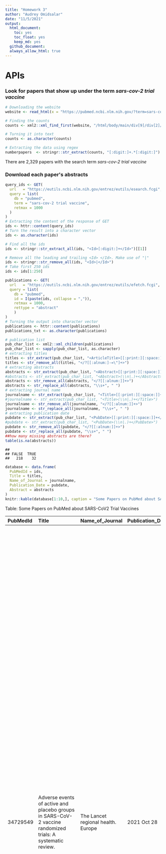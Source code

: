 ```yaml
---
title: "Homework 3"
author: "Audrey Omidsalar"
date: "11/5/2021"
output:
  html_document:
    toc: yes
    toc_float: yes
    keep_md: yes
  github_document:
  always_allow_html: true
---
```




# APIs

### Look for papers that show up under the term *sars-cov-2 trial vaccine*


```r
# Downloading the website
website <- read_html(x = "https://pubmed.ncbi.nlm.nih.gov/?term=sars-cov-2+trial+vaccine")

# Finding the counts
counts <- xml2::xml_find_first(website, "/html/body/main/div[9]/div[2]/div[2]/div[1]")

# Turning it into text
counts <- as.character(counts)

# Extracting the data using regex
numberpapers  <- stringr::str_extract(counts, "[:digit:]+.*[:digit:]")
```

There are 2,329 papers with the search term *sars-cov-2 trial vaccine*

### Download each paper's abstracts


```r
query_ids <- GET(
  url   = "https://eutils.ncbi.nlm.nih.gov/entrez/eutils/esearch.fcgi",
  query = list(
    db = "pubmed",
    term = "sars-cov-2 trial vaccine",
    retmax = 1000
  )
)
# Extracting the content of the response of GET
ids <- httr::content(query_ids)
# Turn the result into a character vector
ids <- as.character(ids)

# Find all the ids 
ids <- stringr::str_extract_all(ids, "<Id>[:digit:]+</Id>")[[1]]

# Remove all the leading and trailing <Id> </Id>. Make use of "|"
ids <- stringr::str_remove_all(ids, "<Id>|</Id>")
# Take first 250 ids
ids <- ids[1:250]
```


```r
publications <- GET(
  url   = "https://eutils.ncbi.nlm.nih.gov/entrez/eutils/efetch.fcgi",
  query = list(
    db = "pubmed",
    id = I(paste(ids, collapse = ",")),
    retmax = 1000,
    rettype = "abstract"
    )
)
# Turning the output into character vector
publications <- httr::content(publications)
publications_txt <- as.character(publications)
```


```r
# publication list
pub_char_list <- xml2::xml_children(publications)
pub_char_list <- sapply(pub_char_list, as.character)
# extracting titles
titles <- str_extract(pub_char_list, "<ArticleTitle>[[:print:][:space:]]+</ArticleTitle>")
titles <- str_remove_all(titles, "</?[[:alnum:]-=\"]+>")
# extracting abstracts
abstracts <- str_extract(pub_char_list, "<Abstract>[[:print:][:space:]]+</Abstract>")
#abstracts <- str_extract(pub_char_list, "<Abstract>(\\n|.)+</Abstract>")
abstracts <- str_remove_all(abstracts, "</?[[:alnum:]]+>")
abstracts <- str_replace_all(abstracts, "\\s+", " ")
# extracting journal name
journalname <- str_extract(pub_char_list, "<Title>[[:print:][:space:]]+</Title>")
#journalname <- str_extract(pub_char_list, "<Title>(\\n|.)+</Title>")
journalname <- str_remove_all(journalname, "</?[[:alnum:]]+>")
journalname <- str_replace_all(journalname, "\\s+", " ")
# extracting publication date
pubdate <- str_extract(pub_char_list, "<PubDate>[[:print:][:space:]]+</PubDate>")
#pubdate <- str_extract(pub_char_list, "<PubDate>(\\n|.)+</PubDate>")
pubdate <- str_remove_all(pubdate, "</?[[:alnum:]]+>")
pubdate <- str_replace_all(pubdate, "\\s+", " ")
##how many missing abstracts are there?
table(is.na(abstracts))
```

```
## 
## FALSE  TRUE 
##   218    32
```


```r
database <- data.frame(
  PubMedId = ids,
  Title = titles,
  Name_of_Journal = journalname,
  Publication_Date = pubdate,
  Abstract = abstracts
)
knitr::kable(database[1:10,], caption = "Some Papers on PubMed about SARS-CoV2 Trial Vaccines")
```



Table: Some Papers on PubMed about SARS-CoV2 Trial Vaccines

|PubMedId |Title                                                                                                                                              |Name_of_Journal                                                                                      |Publication_Date |Abstract                                                                                                                                                                                                                                                                                                                                                                                                                                                                                                                                                                                                                                                                                                                                                                                                                                                                                                                                                                                                                                                                                                                                                                                                                                                                                                                                                                                                                                                                                                                                                                                                                                                                                                                                                                                                                                                                                                                                                                                                                                                                                                                                                                                                                                                                                                                                                                                                                                                                                                                                                                                                                                                                                                                                         |
|:--------|:--------------------------------------------------------------------------------------------------------------------------------------------------|:----------------------------------------------------------------------------------------------------|:----------------|:------------------------------------------------------------------------------------------------------------------------------------------------------------------------------------------------------------------------------------------------------------------------------------------------------------------------------------------------------------------------------------------------------------------------------------------------------------------------------------------------------------------------------------------------------------------------------------------------------------------------------------------------------------------------------------------------------------------------------------------------------------------------------------------------------------------------------------------------------------------------------------------------------------------------------------------------------------------------------------------------------------------------------------------------------------------------------------------------------------------------------------------------------------------------------------------------------------------------------------------------------------------------------------------------------------------------------------------------------------------------------------------------------------------------------------------------------------------------------------------------------------------------------------------------------------------------------------------------------------------------------------------------------------------------------------------------------------------------------------------------------------------------------------------------------------------------------------------------------------------------------------------------------------------------------------------------------------------------------------------------------------------------------------------------------------------------------------------------------------------------------------------------------------------------------------------------------------------------------------------------------------------------------------------------------------------------------------------------------------------------------------------------------------------------------------------------------------------------------------------------------------------------------------------------------------------------------------------------------------------------------------------------------------------------------------------------------------------------------------------------|
|34729549 |Adverse events of active and placebo groups in SARS-CoV-2 vaccine randomized trials: A systematic review.                                          |The Lancet regional health. Europe                                                                   |2021 Oct 28      |<AbstractText Label="Background" NlmCategory="UNASSIGNED">For safety assessment in clinical trials, adverse events (AEs) are reported for the drug under evaluation and compared with AEs in the placebo group. Little is known about the nature of the AEs associated with clinical trials of SARS-CoV-2 vaccines and the extent to which these can be traced to nocebo effects, where negative treatment-related expectations favor their occurrence. <AbstractText Label="Methods" NlmCategory="UNASSIGNED">In our systematic review, we compared the rates of solicited AEs in the active and placebo groups of SARS-CoV-2 vaccines approved by the Western pharmaceutical regulatory agencies.We implemented a search strategy to identify trial-III studies of SARS-CoV-2 vaccines through the PubMed database. We adopted the PRISMA Statement to perform the study selection and the data collection and identified three trial: two mRNA-based (37590 participants) and one adenovirus type (6736 participants). <AbstractText Label="Findings" NlmCategory="UNASSIGNED">Relative risks showed that the occurrence of AEs reported in the vaccine groups was higher compared with the placebo groups. The most frequently AEs in both groups were fatigue, headache, local pain, as injection site reactions, and myalgia. In particular, for first doses in placebo recipients, fatigue was reported in 29% and 27% in BNT162b2 and mRNA-1273 groups, respectively, and in 21% of Ad26.COV2.S participants. Headache was reported in 27% in both mRNA groups and in 24% of Ad26.COV2.S recipients. Myalgia was reported in 10% and 14% in mRNA groups (BNT162b2 and mRNA-1273, respectively) and in 13% of Ad26.COV2.S participants. Local pain was reported in 12% and 17% in mRNA groups (BNT162b2 and mRNA-1273, respectively), and in 17% of Ad26.COV2.S recipients. These AEs are more common in the younger population and in the first dose of placebo recipients of the mRNA vaccines. <AbstractText Label="Interpretation" NlmCategory="UNASSIGNED">Our results are in agreement with the expectancy theory of nocebo effects and suggest that the AEs associated with COVID-19 vaccines may be related to the nocebo effect. <AbstractText Label="Funding" NlmCategory="UNASSIGNED">Fondazione CRT - Cassa di Risparmio di Torino, IT (grant number 66346, "GAIA-MENTE" 2019). © 2021 The Authors.                                                                                                                                                                                                                                                                                                                           |
|34726743 |Analysis of the Effectiveness of the Ad26.COV2.S Adenoviral Vector Vaccine for Preventing COVID-19.                                                |JAMA network open                                                                                    |2021 Nov 01      |<AbstractText Label="Importance" NlmCategory="UNASSIGNED">Continuous assessment of the effectiveness and safety of the US Food and Drug Administration-authorized SARS-CoV-2 vaccines is critical to amplify transparency, build public trust, and ultimately improve overall health outcomes. <AbstractText Label="Objective" NlmCategory="UNASSIGNED">To evaluate the effectiveness of the Johnson &amp; Johnson Ad26.COV2.S vaccine for preventing SARS-CoV-2 infection. <AbstractText Label="Design, Setting, and Participants" NlmCategory="UNASSIGNED">This comparative effectiveness research study used large-scale longitudinal curation of electronic health records from the multistate Mayo Clinic Health System (Minnesota, Arizona, Florida, Wisconsin, and Iowa) to identify vaccinated and unvaccinated adults between February 27 and July 22, 2021. The unvaccinated cohort was matched on a propensity score derived from age, sex, zip code, race, ethnicity, and previous number of SARS-CoV-2 polymerase chain reaction tests. The final study cohort consisted of 8889 patients in the vaccinated group and 88 898 unvaccinated matched patients. <AbstractText Label="Exposure" NlmCategory="UNASSIGNED">Single dose of the Ad26.COV2.S vaccine. <AbstractText Label="Main Outcomes and Measures" NlmCategory="UNASSIGNED">The incidence rate ratio of SARS-CoV-2 infection in the vaccinated vs unvaccinated control cohorts, measured by SARS-CoV-2 polymerase chain reaction testing. <AbstractText Label="Results" NlmCategory="UNASSIGNED">The study was composed of 8889 vaccinated patients (4491 men [50.5%]; mean [SD] age, 52.4 [16.9] years) and 88 898 unvaccinated patients (44 748 men [50.3%]; mean [SD] age, 51.7 [16.7] years). The incidence rate ratio of SARS-CoV-2 infection in the vaccinated vs unvaccinated control cohorts was 0.26 (95% CI, 0.20-0.34) (60 of 8889 vaccinated patients vs 2236 of 88 898 unvaccinated individuals), which corresponds to an effectiveness of 73.6% (95% CI, 65.9%-79.9%) and a 3.73-fold reduction in SARS-CoV-2 infections. <AbstractText Label="Conclusions and Relevance" NlmCategory="UNASSIGNED">This study's findings are consistent with the clinical trial-reported efficacy of Ad26.COV2.S and the first retrospective analysis, suggesting that the vaccine is effective at reducing SARS-CoV-2 infection, even with the spread of variants such as Alpha or Delta that were not present in the original studies, and reaffirm the urgent need to continue mass vaccination efforts globally.                                                                                                                                                        |
|34715931 |Lessons from Israel's COVID-19 Green Pass program.                                                                                                 |Israel journal of health policy research                                                             |2021 10 29       |As of the beginning of March 2021, Israeli law requires the presentation of a Green Pass as a precondition for entering certain businesses and public spheres. Entitlement for a Green Pass is granted to Israelis who have been vaccinated with two doses of COVID-19 vaccine, who have recovered from COVID-19, or who are participating in a clinical trial for vaccine development in Israel. The Green Pass is essential for retaining immune individuals' freedom of movement and for promoting the public interest in reopening the economic, educational, and cultural spheres of activity. Nonetheless, and as the Green Pass imposes restrictions on the movement of individuals who had not been vaccinated or who had not recovered, it is not consonant with solidarity and trust building. Implementing the Green Pass provision while advancing its effectiveness on the one hand, and safeguarding equality, proportionality, and fairness on the other hand may imbue this measure with ethical legitimacy despite involving a potential breach of trust and solidarity. © 2021. The Author(s).                                                                                                                                                                                                                                                                                                                                                                                                                                                                                                                                                                                                                                                                                                                                                                                                                                                                                                                                                                                                                                                                                                                                                                                                                                                                                                                                                                                                                                                                                                                                                                                                                                 |
|34713912 |Vaccine development and technology for SARS-CoV-2: current insights.                                                                               |Journal of medical virology                                                                          |2021 Oct 29      |<AbstractText Label="BACKGROUND" NlmCategory="BACKGROUND">SARS-CoV-2 is associated to a severe respiratory disease in China, that rapidly spread across continents. Since the beginning of the pandemic, available data suggested the asymptomatic transmission and patients were treated with specific drugs with efficacy and safety data not always satisfactory. <AbstractText Label="OBJECTIVES" NlmCategory="OBJECTIVE">The aim of this review is to describe the vaccines developed by three companies, Pfizer-BioNTech, Moderna and University of Oxford/AstraZeneca, in terms of both technological and pharmaceutical formulation, safety, efficacy and immunogenicity. <AbstractText Label="METHODS" NlmCategory="METHODS">A critical analysis of phase 1, 2 and 3 clinical trial results available was conducted, comparing the three vaccine candidates, underlining their similarities and differences. <AbstractText Label="RESULTS AND CONCLUSIONS" NlmCategory="CONCLUSIONS">All candidates showed consistent efficacy and tolerability; although some differences can be noted, such as their technological formulation, temperature storage, which will be related to logistics and costs. Further studies will be necessary to evaluate long-term effects and to assess the vaccine safety and efficacy in the general population. This article is protected by copyright. All rights reserved. This article is protected by copyright. All rights reserved.                                                                                                                                                                                                                                                                                                                                                                                                                                                                                                                                                                                                                                                                                                                                                                                                                                                                                                                                                                                                                                                                                                                                                                                                                                                                 |
|34711598 |BCG vaccination to reduce the impact of COVID-19 in healthcare workers: Protocol for a randomised controlled trial (BRACE trial).                  |BMJ open                                                                                             |2021 10 28       |<AbstractText Label="INTRODUCTION">BCG vaccination modulates immune responses to unrelated pathogens. This off-target effect could reduce the impact of emerging pathogens. As a readily available, inexpensive intervention that has a well-established safety profile, BCG is a good candidate for protecting healthcare workers (HCWs) and other vulnerable groups against COVID-19. <AbstractText Label="METHODS AND ANALYSIS">This international multicentre phase III randomised controlled trial aims to determine if BCG vaccination reduces the incidence of symptomatic and severe COVID-19 at 6 months (co-primary outcomes) compared with no BCG vaccination. We plan to randomise 10 078 HCWs from Australia, The Netherlands, Spain, the UK and Brazil in a 1:1 ratio to BCG vaccination or no BCG (control group). The participants will be followed for 1 year with questionnaires and collection of blood samples. For any episode of illness, clinical details will be collected daily, and the participant will be tested for SARS-CoV-2 infection. The secondary objectives are to determine if BCG vaccination reduces the rate, incidence, and severity of any febrile or respiratory illness (including SARS-CoV-2), as well as work absenteeism. The safety of BCG vaccination in HCWs will also be evaluated. Immunological analyses will assess changes in the immune system following vaccination, and identify factors associated with susceptibility to or protection against SARS-CoV-2 and other infections. <AbstractText Label="ETHICS AND DISSEMINATION">Ethical and governance approval will be obtained from participating sites. Results will be published in peer-reviewed open-access journals. The final cleaned and locked database will be deposited in a data sharing repository archiving system. <AbstractText Label="TRIAL REGISTRATION">ClinicalTrials.gov NCT04327206. © Author(s) (or their employer(s)) 2021. Re-use permitted under CC BY. Published by BMJ.                                                                                                                                                                                                                                                                                                                                                                                                                                                                                                                                                                                                                                                                                                                                  |
|34704204 |COVID-19 Testing and Vaccine Acceptability Among Homeless-Experienced Adults: Qualitative Data from Two Samples.                                   |Journal of general internal medicine                                                                 |2021 Oct 26      |<AbstractText Label="BACKGROUND" NlmCategory="BACKGROUND">Homeless-experienced populations are at increased risk of exposure to SARS-CoV-2 due to their living environments and face an increased risk of severe COVID-19 disease due to underlying health conditions. Little is known about COVID-19 testing and vaccination acceptability among homeless-experienced populations. <AbstractText Label="OBJECTIVE" NlmCategory="OBJECTIVE">To understand the facilitators and barriers to COVID-19 testing and vaccine acceptability among homeless-experienced adults. <AbstractText Label="DESIGN" NlmCategory="METHODS">We conducted in-depth interviews with participants from July to October 2020. We purposively recruited participants from (1) a longitudinal cohort of homeless-experienced older adults in Oakland, CA (n=37) and (2) a convenience sample of people (n=57) during a mobile outreach COVID-19 testing event in San Francisco. <AbstractText Label="PARTICIPANTS" NlmCategory="METHODS">Adults with current or past experience of homelessness. <AbstractText Label="APPROACH" NlmCategory="METHODS">We asked participants about their experiences with and attitudes towards COVID-19 testing and their perceptions of COVID-19 vaccinations. We used participant observation techniques to document the interactions between testing teams and those approached for testing. We audio-recorded, transcribed, and content analyzed all interviews and identified major themes and subthemes. <AbstractText Label="KEY RESULTS" NlmCategory="RESULTS">Participants found incentivized COVID-19 testing administered in unsheltered settings and supported by community health outreach workers (CHOWs) to be acceptable. The majority of participants expressed a positive inclination toward vaccine acceptability, citing a desire to return to routine life and civic responsibility. Those who expressed hesitancy cited a desire to see trial data, concerns that vaccines included infectious materials, and mistrust of the government. <AbstractText Label="CONCLUSIONS" NlmCategory="CONCLUSIONS">Participants expressed positive evaluations of the incentivized, mobile COVID-19 testing supported by CHOWs in unsheltered settings. The majority of participants expressed a positive inclination toward vaccination. Vaccine hesitancy concerns must be addressed when designing vaccine delivery strategies that overcome access challenges. Based on the successful implementation of COVID-19 testing, we recommend mobile delivery of vaccines using trusted CHOWs to address concerns and facilitate wider access to and uptake of the COVID vaccine. © 2021. Society of General Internal Medicine. |
|34703690 |A Rare Variant of Guillain-Barre Syndrome Following Ad26.COV2.S Vaccination.                                                                       |Cureus                                                                                               |2021 Sep         |Efforts to combat the global pandemic caused by severe acute respiratory syndrome coronavirus 2 (SARS-CoV-2) range from adequate diagnostic testing and contract tracing to vaccination for the prevention of coronavirus disease 2019 (COVID-19). In the United States alone, three vaccinations have been authorized for emergency use (EUA) or approved to prevent COVID-19. The Ad26.COV2.S vaccine by Johnson and Johnson (New Brunswick, New Jersey) is the only adenovirus-based vaccine and deemed relatively effective and safe by the US Food and Drug Administration (FDA) following its clinical trial. Since its introduction, the US FDA has placed a warning on the vaccine adverse event reporting system (VAERS) after more than 100 cases of Guillain-Barre Syndrome (GBS) were reported. Herein, we outline the hospital course of a generally healthy 49-year-old female who experienced an axonal form of GBS nine days after receiving the Ad26.COV2.S vaccine. Copyright © 2021, Morehouse et al.                                                                                                                                                                                                                                                                                                                                                                                                                                                                                                                                                                                                                                                                                                                                                                                                                                                                                                                                                                                                                                                                                                                                                                                                                                                                                                                                                                                                                                                                                                                                                                                                                                                                                                                         |
|34702753 |Humoral immunogenicity of the seasonal influenza vaccine before and after CAR-T-cell therapy: a prospective observational study.                   |Journal for immunotherapy of cancer                                                                  |2021 10          |Recipients of chimeric antigen receptor-modified T (CAR-T) cell therapies for B cell malignancies have profound and prolonged immunodeficiencies and are at risk for serious infections, including respiratory virus infections. Vaccination may be important for infection prevention, but there are limited data on vaccine immunogenicity in this population. We conducted a prospective observational study of the humoral immunogenicity of commercially available 2019-2020 inactivated influenza vaccines in adults immediately prior to or while in durable remission after CD19-, CD20-, or B cell maturation antigen-targeted CAR-T-cell therapy, as well as controls. We tested for antibodies to all four vaccine strains using neutralization and hemagglutination inhibition (HAI) assays. Antibody responses were defined as at least fourfold titer increases from baseline. Seroprotection was defined as a HAI titer ≥40. Enrolled CAR-T-cell recipients were vaccinated 14-29 days prior to (n=5) or 13-57 months following therapy (n=13), and the majority had hypogammaglobulinemia and cellular immunodeficiencies prevaccination. Eight non-immunocompromised adults served as controls. Antibody responses to ≥1 vaccine strain occurred in 2 (40%) individuals before CAR-T-cell therapy and in 4 (31%) individuals vaccinated after CAR-T-cell therapy. An additional 1 (20%) and 6 (46%) individuals had at least twofold increases, respectively. One individual vaccinated prior to CAR-T-cell therapy maintained a response for &gt;3 months following therapy. Across all tested vaccine strains, seroprotection was less frequent in CAR-T-cell recipients than in controls. There was evidence of immunogenicity even among individuals with low immunoglobulin, CD19+ B cell, and CD4+ T-cell counts. These data support consideration for vaccination before and after CAR-T-cell therapy for influenza and other relevant pathogens such as SARS-CoV-2, irrespective of hypogammaglobulinemia or B cell aplasia. However, relatively impaired humoral vaccine immunogenicity indicates the need for additional infection-prevention strategies. Larger studies are needed to refine our understanding of potential correlates of vaccine immunogenicity, and durability of immune responses, in CAR-T-cell therapy recipients. © Author(s) (or their employer(s)) 2021. Re-use permitted under CC BY-NC. No commercial re-use. See rights and permissions. Published by BMJ.                                                                                                                                                                                                                                |
|34698827 |Measuring vaccine efficacy against infection and disease in clinical trials: sources and magnitude of bias in COVID-19 vaccine efficacy estimates. |Clinical infectious diseases : an official publication of the Infectious Diseases Society of America |2021 Oct 26      |<AbstractText Label="BACKGROUND" NlmCategory="BACKGROUND">Phase III trials have estimated COVID-19 vaccine efficacy (VE) against symptomatic and asymptomatic infection. We explore the direction and magnitude of potential biases in these estimates and their implications for vaccine protection against infection and against disease in breakthrough infections. <AbstractText Label="METHODS" NlmCategory="METHODS">We developed a mathematical model that accounts for natural and vaccine-induced immunity, changes in serostatus and imperfect sensitivity and specificity of tests for infection and antibodies. We estimated expected biases in VE against symptomatic, asymptomatic and any SARS͏CoV2 infections and against disease following infection for a range of vaccine characteristics and measurement approaches, and the likely overall biases for published trial results that included asymptomatic infections. <AbstractText Label="RESULTS" NlmCategory="RESULTS">VE against asymptomatic infection measured by PCR or serology is expected to be low or negative for vaccines that prevent disease but not infection. VE against any infection is overestimated when asymptomatic infections are less likely to be detected than symptomatic infections and the vaccine protects against symptom development. A competing bias towards underestimation arises for estimates based on tests with imperfect specificity, especially when testing is performed frequently. Our model indicates considerable uncertainty in Oxford-AstraZeneca ChAdOx1 and Janssen Ad26.COV2.S VE against any infection, with slightly higher than published, bias-adjusted values of 59.0% (95% uncertainty interval [UI] 38.4 to 77.1) and 70.9% (95% UI 49.8 to 80.7) respectively. <AbstractText Label="CONCLUSIONS" NlmCategory="CONCLUSIONS">Multiple biases are likely to influence COVID-19 VE estimates, potentially explaining the observed difference between ChAdOx1 and Ad26.COV2.S vaccines. These biases should be considered when interpreting both efficacy and effectiveness study results. © The Author(s) 2021. Published by Oxford University Press for the Infectious Diseases Society of America.                                                                                                                                                                                                                                                                                                                                                                                                                                                                                                                 |
|34697214 |Author Response: Guillain-Barré Syndrome in the Placebo and Active Arms of a COVID-19 Vaccine Clinical Trial.                                      |Neurology                                                                                            |2021 10 26       |NA                                                                                                                                                                                                                                                                                                                                                                                                                                                                                                                                                                                                                                                                                                                                                                                                                                                                                                                                                                                                                                                                                                                                                                                                                                                                                                                                                                                                                                                                                                                                                                                                                                                                                                                                                                                                                                                                                                                                                                                                                                                                                                                                                                                                                                                                                                                                                                                                                                                                                                                                                                                                                                                                                                                                               |

# Text Mining


```r
input <- fread("https://github.com/USCbiostats/data-science-data/raw/master/03_pubmed/pubmed.csv")
```

## Part 1

### Tokenizing abstracts & plotting top 20 words
The majority of these top 20 words are stopwords. The words that stand out to me here are *covid*, *19*, *patients*, *cancer*, and *prostate*.


```r
input <- as_tibble(input)
input %>% unnest_tokens(token, abstract) %>% count(token, sort = TRUE) %>% top_n(20, n) %>% ggplot(aes(x = n, y = fct_reorder(token, n ))) + 
    geom_col(fill = 'lightslateblue') +
    labs(title = "Top 20 Most Frequent Words in Abstracts", y = "", x = "frequency")
```

![](README_files/figure-html/unnamed-chunk-1-1.png)<!-- -->

### Let's take out stopwords and see how the list changes.

The list of tokens has now changed -- the five most common stopwords now are *covid*, *19*, *patients*, *cancer*, and *prostate*. These words showed up on the previous list, but the other tokens in this list did not. *Covid* and *19* have similar frequencies, likely because they were commonly used together.


```r
input %>%
  unnest_tokens(token, abstract) %>%
  count(token, sort = TRUE) %>% 
  anti_join(stop_words, by = c("token" = "word")) %>% 
  top_n(20, n) %>% ggplot(aes(x = n, y = fct_reorder(token, n ))) + 
    geom_col(fill = 'lightslateblue') +
    labs(title = "Top 20 Most Frequent Words in Abstracts, without Stopwords", y = "", x = "frequency")
```

![](README_files/figure-html/remove-stopwords-1.png)<!-- -->

#### Let's group the the 5 most frequent tokens per search term

The corresponding tokens per search term are not surprising to me, as they are closely related. One thing that I thought was interesting was that *women* appeared as a top token for the search term *preeclampsia*, but *men* was not in the top 5 tokens for the search term *prostate cancer*.


```r
input %>%
  unnest_tokens(token, abstract) %>%
  anti_join(stop_words, by = c("token" = "word")) %>% 
  group_by(term)%>%
  count(token)%>%
  top_n(5, n) %>% knitr::kable(caption = "5 Most Common Tokens for each Search Term, After Removing Stopwords")
```



Table: 5 Most Common Tokens for each Search Term, After Removing Stopwords

|term            |token        |    n|
|:---------------|:------------|----:|
|covid           |19           | 7035|
|covid           |covid        | 7275|
|covid           |disease      |  943|
|covid           |pandemic     |  800|
|covid           |patients     | 2293|
|cystic fibrosis |cf           |  625|
|cystic fibrosis |cystic       |  862|
|cystic fibrosis |disease      |  400|
|cystic fibrosis |fibrosis     |  867|
|cystic fibrosis |patients     |  586|
|meningitis      |clinical     |  187|
|meningitis      |csf          |  206|
|meningitis      |meningeal    |  219|
|meningitis      |meningitis   |  429|
|meningitis      |patients     |  446|
|preeclampsia    |eclampsia    | 2005|
|preeclampsia    |pre          | 2038|
|preeclampsia    |preeclampsia | 1863|
|preeclampsia    |pregnancy    |  969|
|preeclampsia    |women        | 1196|
|prostate cancer |cancer       | 3840|
|prostate cancer |disease      |  652|
|prostate cancer |patients     |  934|
|prostate cancer |prostate     | 3832|
|prostate cancer |treatment    |  926|

## Part 2

### Top 10 Bi-grams with Stopwords

These top bi-grams include some common stop word phrases (*of the*, *in the*, *and the*, *to the*), as well as some that relate to the healthcare field and include the top tokens that were seen above (*covid 19*, *prostate cancer*, *pre eclampsia*). 


```r
input %>% unnest_ngrams(ngram, abstract, n = 2) %>% 
  count(ngram, sort = TRUE) %>%
  top_n(10, n) %>%
  ggplot(aes(x = n, y = fct_reorder(ngram, n))) +
  geom_col(fill = 'lightslateblue') +
  labs(title = "Top 10 Bi-grams, with Stopwords", y = "", x = "frequency")
```

![](README_files/figure-html/bigrams-1.png)<!-- -->

### Top 10 Bigrams, without Stopwords

After removing stopwords, these top 10 bigrams are now specific to the search terms that were shown above (*covid 19*, *prostate cancer*, *pre eclampsia*, *cystic fibrosis*). There is one search term missing: *meningitis*. Most of the top 10 is populated by bigrams related to covid 19. The *95 ci* bigram is interesting, and makes sense to me given these are research publications, so I would expect statistics to have been used for most of these studies. 


```r
bigrams <- input %>%
  unnest_ngrams(ngram, abstract, n = 2) %>% 
  separate(col=ngram, into=c("word1", "word2"), sep = " ") %>%
  select(word1, word2) %>%
  anti_join(stop_words, by = c("word1" = "word")) %>%
  anti_join(stop_words, by = c("word2" = "word")) %>%
  count(word1, word2, sort=TRUE) %>%
  top_n(10, n)
unite(bigrams, "ngram", c("word1", "word2"), sep = " ") %>%
  ggplot(aes(x = n, y = fct_reorder(ngram, n))) +
  geom_col(fill = 'lightslateblue') +
  labs(title = "Top 10 Bi-grams, without Stopwords", y = "", x = "frequency")
```

![](README_files/figure-html/bigrams-nostopwords-1.png)<!-- -->

## Part 3

### TF-IDF (Term Frequency * Inverse Document Frequency) for Search Term 

Compared to the previous table from part 1, there are some differences in the terms with the highest TF-IDF values. For example, the terms with the highest TF-IDF for the search term *prostate cancer* are *prostate*, *androgen*, *psa*, *prostatectomy*, and *castration*. Some of these words (*prostate*) appear on the previous list and are more generalized to the search term, whereas the others (*androgen*, *psa*, *prostatectomy*, *castration*) are unique to this list, and provide a little more detail and context about the text. To my understanding, terms that are less common across documents would have a higher inverse document frequency, which explains why there are differences in the words that appear on this list compared to the table from part 1, which showed the most frequent words overall.

The top 5 tokens from each search term with the highest TF-IDF values are:

* search term "covid": *covid*, *pandemic*, *coronavirus*, *sars*, *cov*

* search term "meningitis": *meningitis*, *meningeal*, *pachymeningitis*, *csf*, *meninges*

* search term "prostate cancer": *prostate*, *androgen*, *psa*, *prostatectomy*, *castration*

* search term "preeclampsia": *eclampsia*, *preeclampsia*, *pregnancy*, *maternal*, *gestational*

* search term "cystic fibrosis": *cf*, *fibrosis*, *cystic*, *cftr*, *sweat*


```r
input %>%
  unnest_tokens(token, abstract) %>%
  count(token, term) %>%
  bind_tf_idf(token, term, n) %>%
  group_by(term) %>%
  top_n(5, tf_idf) %>%
  arrange(desc(tf_idf), .by_group = TRUE) %>%
  select(term, token, n, tf_idf, tf, idf) %>% knitr::kable(caption="5 Tokens from each Search Term with Highest TF-IDF Value")
```



Table: 5 Tokens from each Search Term with Highest TF-IDF Value

|term            |token           |    n|    tf_idf|        tf|       idf|
|:---------------|:---------------|----:|---------:|---------:|---------:|
|covid           |covid           | 7275| 0.0597183| 0.0371050| 1.6094379|
|covid           |pandemic        |  800| 0.0065670| 0.0040803| 1.6094379|
|covid           |coronavirus     |  647| 0.0053110| 0.0032999| 1.6094379|
|covid           |sars            |  372| 0.0030536| 0.0018973| 1.6094379|
|covid           |cov             |  334| 0.0027417| 0.0017035| 1.6094379|
|cystic fibrosis |cf              |  625| 0.0116541| 0.0127188| 0.9162907|
|cystic fibrosis |fibrosis        |  867| 0.0090127| 0.0176435| 0.5108256|
|cystic fibrosis |cystic          |  862| 0.0089608| 0.0175417| 0.5108256|
|cystic fibrosis |cftr            |   86| 0.0028167| 0.0017501| 1.6094379|
|cystic fibrosis |sweat           |   83| 0.0027184| 0.0016891| 1.6094379|
|meningitis      |meningitis      |  429| 0.0147974| 0.0091942| 1.6094379|
|meningitis      |meningeal       |  219| 0.0075539| 0.0046935| 1.6094379|
|meningitis      |pachymeningitis |  149| 0.0051394| 0.0031933| 1.6094379|
|meningitis      |csf             |  206| 0.0040453| 0.0044149| 0.9162907|
|meningitis      |meninges        |  106| 0.0036562| 0.0022718| 1.6094379|
|preeclampsia    |eclampsia       | 2005| 0.0229802| 0.0142784| 1.6094379|
|preeclampsia    |preeclampsia    | 1863| 0.0213527| 0.0132672| 1.6094379|
|preeclampsia    |pregnancy       |  969| 0.0035250| 0.0069006| 0.5108256|
|preeclampsia    |maternal        |  797| 0.0028993| 0.0056757| 0.5108256|
|preeclampsia    |gestational     |  191| 0.0021891| 0.0013602| 1.6094379|
|prostate cancer |prostate        | 3832| 0.0501967| 0.0311890| 1.6094379|
|prostate cancer |androgen        |  305| 0.0039953| 0.0024824| 1.6094379|
|prostate cancer |psa             |  282| 0.0036940| 0.0022952| 1.6094379|
|prostate cancer |prostatectomy   |  215| 0.0028164| 0.0017499| 1.6094379|
|prostate cancer |castration      |  148| 0.0019387| 0.0012046| 1.6094379|


